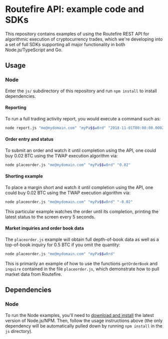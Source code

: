 # Routefire API: example code and SDKs 

This repository contains examples of using the Routefire REST API for algorithmic execution of cryptocurrency trades, which we're developing into a set of full SDKs supporting all major functionality in both Node.js/TypeScript and Go.

## Usage

### Node

Enter the `js/` subdirectory of this repository and run `npm install` to install dependencies.

#### Reporting

To run a full trading activity report, you would execute a command such as:

```bash
node report.js "me@mydomain.com" "myPa$$w0rd" "2018-11-01T00:00:00.000Z" > november-snapshot.jsonp 
```

#### Order entry and status

To submit an order and watch it until completion using the API, one could buy 0.02 BTC using the TWAP execution algorithm via:

```bash
node placeorder.js "me@mydomain.com" "myPa$$w0rd" "0.02"
```

#### Shorting example

To place a margin short and watch it until completion using the API, one could buy 0.02 BTC using the TWAP execution algorithm via:

```bash
node placeorder.js "me@mydomain.com" "myPa$$w0rd" "-0.02"
```

This particular example watches the order until its completion, printing the latest status to the screen every 5 seconds.

#### Market inquiries and order book data 

The `placeorder.js` example will obtain full depth-of-book data as well as a top-of-book inquiry for 0.5 BTC if you omit the quantity:

```bash
node placeorder.js "me@mydomain.com" "myPa$$w0rd"
```

This is primarily an example of how to use the functions `getOrderBook` and `inquire` contained in the file `placeorder.js`, which demonstrate how to pull market data from Routefire.

## Dependencies

### Node

To run the Node examples, you'll need to [download and install](https://nodejs.org/en/) the latest version of Node.js/NPM. Then, follow the usage instructions above (the only dependency will be automatically pulled down by running `npm install` in the `js` directory).
